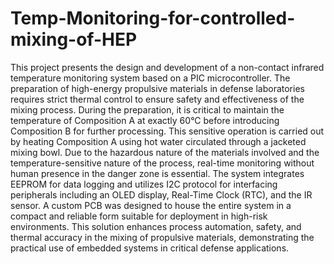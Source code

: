 # Temp-Monitoring-for-controlled-mixing-of-HEP
This project presents the design and development of a non-contact infrared temperature monitoring system based on a PIC microcontroller. 
The preparation of high-energy propulsive materials in defense laboratories requires strict thermal 
control to ensure safety and effectiveness of the mixing process. During the preparation, it is critical to 
maintain the temperature of Composition A at exactly 60°C before introducing Composition B for 
further processing. This sensitive operation is carried out by heating Composition A using hot water 
circulated through a jacketed mixing bowl. Due to the hazardous nature of the materials involved and 
the temperature-sensitive nature of the process, real-time monitoring without human presence in the 
danger zone is essential. 
The system integrates EEPROM for data logging and utilizes I2C protocol for interfacing peripherals 
including an OLED display, Real-Time Clock (RTC), and the IR sensor. A custom PCB was designed 
to house the entire system in a compact and reliable form suitable for deployment in high-risk 
environments. This solution enhances process automation, safety, and thermal accuracy in the mixing 
of propulsive materials, demonstrating the practical use of embedded systems in critical defense 
applications. 
